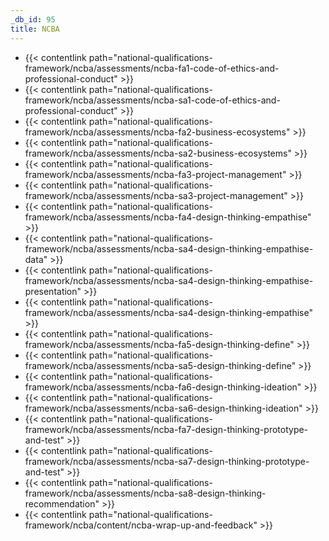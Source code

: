 ```yaml
---
_db_id: 95
title: NCBA
---
```


- {{< contentlink path="national-qualifications-framework/ncba/assessments/ncba-fa1-code-of-ethics-and-professional-conduct" >}}
- {{< contentlink path="national-qualifications-framework/ncba/assessments/ncba-sa1-code-of-ethics-and-professional-conduct" >}}
- {{< contentlink path="national-qualifications-framework/ncba/assessments/ncba-fa2-business-ecosystems" >}}
- {{< contentlink path="national-qualifications-framework/ncba/assessments/ncba-sa2-business-ecosystems" >}}
- {{< contentlink path="national-qualifications-framework/ncba/assessments/ncba-fa3-project-management" >}}
- {{< contentlink path="national-qualifications-framework/ncba/assessments/ncba-sa3-project-management" >}}
- {{< contentlink path="national-qualifications-framework/ncba/assessments/ncba-fa4-design-thinking-empathise" >}}
- {{< contentlink path="national-qualifications-framework/ncba/assessments/ncba-sa4-design-thinking-empathise-data" >}}
- {{< contentlink path="national-qualifications-framework/ncba/assessments/ncba-sa4-design-thinking-empathise-presentation" >}}
- {{< contentlink path="national-qualifications-framework/ncba/assessments/ncba-sa4-design-thinking-empathise" >}}
- {{< contentlink path="national-qualifications-framework/ncba/assessments/ncba-fa5-design-thinking-define" >}}
- {{< contentlink path="national-qualifications-framework/ncba/assessments/ncba-sa5-design-thinking-define" >}}
- {{< contentlink path="national-qualifications-framework/ncba/assessments/ncba-fa6-design-thinking-ideation" >}}
- {{< contentlink path="national-qualifications-framework/ncba/assessments/ncba-sa6-design-thinking-ideation" >}}
- {{< contentlink path="national-qualifications-framework/ncba/assessments/ncba-fa7-design-thinking-prototype-and-test" >}}
- {{< contentlink path="national-qualifications-framework/ncba/assessments/ncba-sa7-design-thinking-prototype-and-test" >}}
- {{< contentlink path="national-qualifications-framework/ncba/assessments/ncba-sa8-design-thinking-recommendation" >}}
- {{< contentlink path="national-qualifications-framework/ncba/content/ncba-wrap-up-and-feedback" >}}